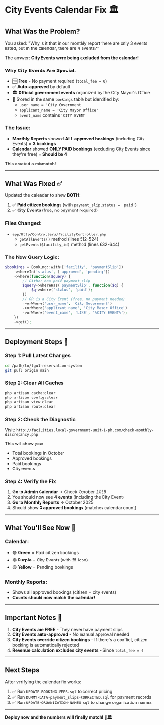 # City Events Calendar Fix 🏛️

## What Was the Problem?

You asked: "Why is it that in our monthly report there are only 3 events listed, but in the calendar, there are 4 events?"

The answer: **City Events were being excluded from the calendar!**

### Why City Events Are Special:
- 🆓 **Free** - No payment required (`total_fee = 0`)
- ✅ **Auto-approved** by default
- 🏛️ **Official government events** organized by the City Mayor's Office
- 📝 Stored in the same `bookings` table but identified by:
  - `user_name = 'City Government'`
  - `applicant_name = 'City Mayor Office'`
  - `event_name` contains `'CITY EVENT'`

### The Issue:
- **Monthly Reports** showed **ALL approved bookings** (including City Events) = **3 bookings**
- **Calendar** showed **ONLY PAID bookings** (excluding City Events since they're free) = **Should be 4**

This created a mismatch!

---

## What Was Fixed ✅

Updated the calendar to show **BOTH**:
1. ✅ **Paid citizen bookings** (with `payment_slip.status = 'paid'`)
2. ✅ **City Events** (free, no payment required)

### Files Changed:
- `app/Http/Controllers/FacilityController.php`
  - `getAllEvents()` method (lines 512-524)
  - `getEvents($facility_id)` method (lines 632-644)

### The New Query Logic:
```php
$bookings = Booking::with(['facility', 'paymentSlip'])
    ->whereIn('status', ['approved', 'pending'])
    ->where(function($query) {
        // Either has paid payment slip
        $query->whereHas('paymentSlip', function($q) {
            $q->where('status', 'paid');
        })
        // OR is a City Event (free, no payment needed)
        ->orWhere('user_name', 'City Government')
        ->orWhere('applicant_name', 'City Mayor Office')
        ->orWhere('event_name', 'LIKE', '%CITY EVENT%');
    })
    ->get();
```

---

## Deployment Steps 🚀

### Step 1: Pull Latest Changes
```bash
cd /path/to/lgu1-reservation-system
git pull origin main
```

### Step 2: Clear All Caches
```bash
php artisan cache:clear
php artisan config:clear
php artisan view:clear
php artisan route:clear
```

### Step 3: Check the Diagnostic
Visit: `http://facilities.local-government-unit-1-ph.com/check-monthly-discrepancy.php`

This will show you:
- Total bookings in October
- Approved bookings
- Paid bookings
- City events

### Step 4: Verify the Fix
1. **Go to Admin Calendar** → Check October 2025
2. You should now see **4 events** (including the City Event)
3. **Go to Monthly Reports** → October 2025
4. Should show **3 approved bookings** (matches calendar count)

---

## What You'll See Now 🎯

### Calendar:
- 🟢 **Green** = Paid citizen bookings
- 🟣 **Purple** = City Events (with 🏛️ icon)
- 🟡 **Yellow** = Pending bookings

### Monthly Reports:
- Shows all approved bookings (citizen + city events)
- **Counts should now match the calendar!**

---

## Important Notes 📝

1. **City Events are FREE** - They never have payment slips
2. **City Events auto-approved** - No manual approval needed
3. **City Events override citizen bookings** - If there's a conflict, citizen booking is automatically rejected
4. **Revenue calculation excludes city events** - Since `total_fee = 0`

---

## Next Steps

After verifying the calendar fix works:
1. ✅ Run `UPDATE-BOOKING-FEES.sql` to correct pricing
2. ✅ Run `DUMMY-DATA-payment_slips-CORRECTED.sql` for payment records
3. ✅ Run `UPDATE-ORGANIZATION-NAMES.sql` to change organization names

---

**Deploy now and the numbers will finally match! 🎉🏛️**

